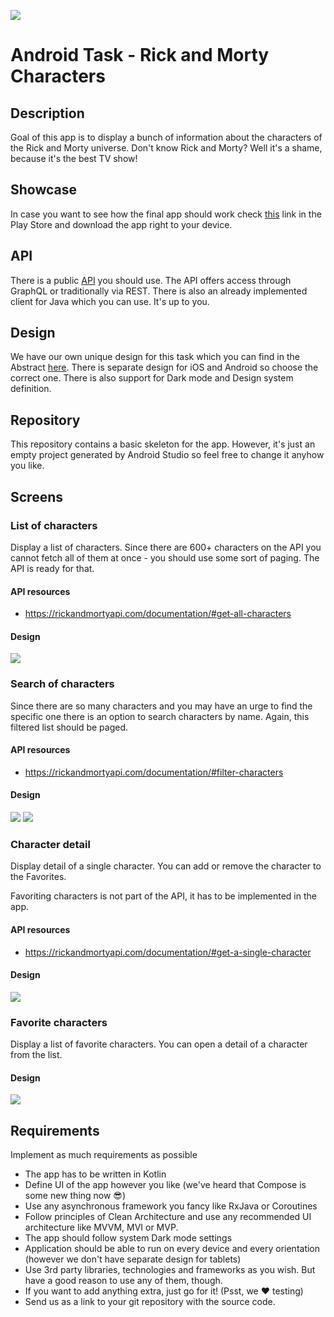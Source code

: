 ![](./images/hero.png)

# Android Task - Rick and Morty Characters

## Description

Goal of this app is to display a bunch of information about the characters of the Rick and Morty universe. Don't know Rick and Morty? Well it's a
shame, because it's the best TV show!

## Showcase
In case you want to see how the final app should work check [this](https://play.google.com/store/apps/details?id=cz.ackee.rickmortyshowcase) link in the Play Store and download the app right to your device.

## API

There is a public [API](https://rickandmortyapi.com/documentation) you should use. The API offers access through GraphQL or traditionally via REST.
There is also an already implemented client for Java which you can use. It's up to you.

## Design

We have our own unique design for this task which you can find in the
Abstract [here](https://share.goabstract.com/9f8f1ad7-5b07-41ed-94f2-b915a0948453?collectionLayerId&mode). There is separate design for iOS and
Android so choose the correct one. There is also support for Dark mode and Design system definition.

## Repository

This repository contains a basic skeleton for the app. However, it's just an empty project generated by Android Studio so feel free to change it
anyhow you like.

## Screens

### List of characters

Display a list of characters. Since there are 600+ characters on the API you cannot fetch all of them at once - you should use some sort of paging.
The API is ready for that.

#### API resources

- https://rickandmortyapi.com/documentation/#get-all-characters

#### Design

![](./images/screen1.png)

### Search of characters

Since there are so many characters and you may have an urge to find the specific one there is an option to search characters by name. Again, this
filtered list should be paged.

#### API resources
- https://rickandmortyapi.com/documentation/#filter-characters

#### Design
![](./images/screen2.png)
![](./images/screen3.png)

### Character detail 
Display detail of a single character. You can add or remove the character to the Favorites.

Favoriting characters is not part of the API, it has to be implemented in the app.

#### API resources
- https://rickandmortyapi.com/documentation/#get-a-single-character

#### Design
![](./images/screen5.png)

### Favorite characters

Display a list of favorite characters. You can open a detail of a character from the list. 

#### Design
![](./images/screen4.png)

## Requirements

Implement as much requirements as possible 

- The app has to be written in Kotlin
- Define UI of the app however you like (we've heard that Compose is some new thing now 😎)
- Use any asynchronous framework you fancy like RxJava or Coroutines
- Follow principles of Clean Architecture and use any recommended UI architecture like MVVM, MVI or MVP.
- The app should follow system Dark mode settings
- Application should be able to run on every device and every orientation (however we don't have separate design for tablets)
- Use 3rd party libraries, technologies and frameworks as you wish. But have a good reason to use any of them, though.
- If you want to add anything extra, just go for it! (Psst, we ❤️ testing)
- Send us as a link to your git repository with the source code.

